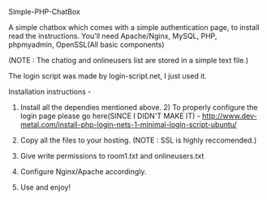 Simple-PHP-ChatBox

A simple chatbox which comes with a simple authentication page, to install read the instructions. You'll need Apache/Nginx, MySQL, PHP, phpmyadmin, OpenSSL(All basic components)

(NOTE : The chatlog and onlineusers list are stored in a simple text file.)

The login script was made by login-script.net, I just used it.

Installation instructions -

1) Install all the dependies mentioned above. 2) To properly configure the login page please go here(SINCE I DIDN'T MAKE IT) -
http://www.dev-metal.com/install-php-login-nets-1-minimal-login-script-ubuntu/

3) Copy all the files to your hosting. (NOTE : SSL is highly reccomended.)

4) Give write permissions to room1.txt and onlineusers.txt

5) Configure Nginx/Apache accordingly.

6) Use and enjoy!
